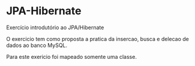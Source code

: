 # JPA-Hibernate
Exercício introdutório ao JPA/Hibernate

O exercicio tem como proposta a pratica da insercao, busca e delecao de dados ao banco MySQL.

Para este exericio foi mapeado somente uma classe.
